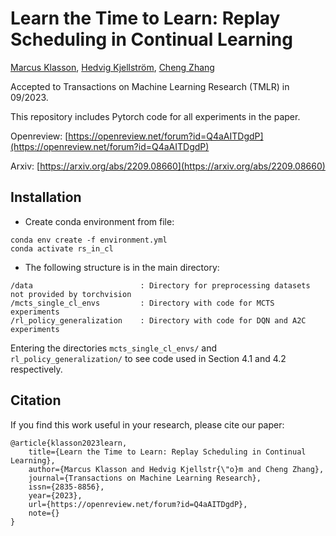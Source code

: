 # Learn the Time to Learn: Replay Scheduling in Continual Learning  

[Marcus Klasson](https://marcusklasson.github.io/), [Hedvig Kjellström](https://www.kth.se/profile/hedvig), [Cheng Zhang](https://cheng-zhang.org/)

Accepted to Transactions on Machine Learning Research (TMLR) in 09/2023.

This repository includes Pytorch code for all experiments in the paper. 

Openreview: [https://openreview.net/forum?id=Q4aAITDgdP](https://openreview.net/forum?id=Q4aAITDgdP)

Arxiv: [https://arxiv.org/abs/2209.08660](https://arxiv.org/abs/2209.08660)



## Installation

* Create conda environment from file:
```
conda env create -f environment.yml
conda activate rs_in_cl
```
* The following structure is in the main directory:
```
/data                        : Directory for preprocessing datasets not provided by torchvision
/mcts_single_cl_envs         : Directory with code for MCTS experiments
/rl_policy_generalization    : Directory with code for DQN and A2C experiments
```

Entering the directories ```mcts_single_cl_envs/``` and ```rl_policy_generalization/``` to see code used in Section 4.1 and 4.2 respectively.

## Citation
If you find this work useful in your research, please cite our paper: 

```
@article{klasson2023learn,
    title={Learn the Time to Learn: Replay Scheduling in Continual Learning},
    author={Marcus Klasson and Hedvig Kjellstr{\"o}m and Cheng Zhang},
    journal={Transactions on Machine Learning Research},
    issn={2835-8856},
    year={2023},
    url={https://openreview.net/forum?id=Q4aAITDgdP},
    note={}
}
```

